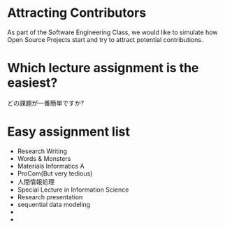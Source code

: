 # Attracting Contributors
As part of the Software Engineering Class, we would like to simulate how Open Source Projects start and try to attract potential contributions.

# Which lecture assignment is the easiest?
どの課題が一番簡単ですか?

# Easy assignment list
- Research Writing
- Words & Monsters
- Materials Informatics A
- ProCom(But very tedious)
- 人間情報処理
- Special Lecture in Information Science
- Research presentation
- sequential data modeling
- 
- 

